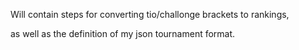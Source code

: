 Will contain steps for converting tio/challonge brackets to rankings,

as well as the definition of my json tournament format.
